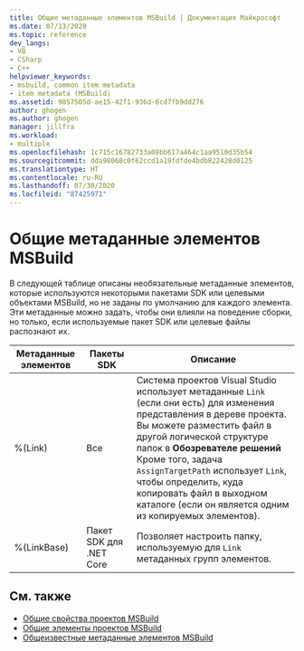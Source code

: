 ```yaml
---
title: Общие метаданные элементов MSBuild | Документация Майкрософт
ms.date: 07/13/2020
ms.topic: reference
dev_langs:
- VB
- CSharp
- C++
helpviewer_keywords:
- msbuild, common item metadata
- item metadata (MSBuild)
ms.assetid: 9857505d-ae15-42f1-936d-6cd7fb9dd276
author: ghogen
ms.author: ghogen
manager: jillfra
ms.workload:
- multiple
ms.openlocfilehash: 1c715c16782733a08bb617a464c1aa9510d35b54
ms.sourcegitcommit: dda98068c0f62ccd1a19fdfde4bdb822428d0125
ms.translationtype: HT
ms.contentlocale: ru-RU
ms.lasthandoff: 07/30/2020
ms.locfileid: "87425971"
---
```

# <a name="common-msbuild-item-metadata"></a>Общие метаданные элементов MSBuild

В следующей таблице описаны необязательные метаданные элементов, которые используются некоторыми пакетами SDK или целевыми объектами MSBuild, но не заданы по умолчанию для каждого элемента. Эти метаданные можно задать, чтобы они влияли на поведение сборки, но только, если используемые пакет SDK или целевые файлы распознают их.

| Метаданные элементов | Пакеты SDK | Описание |
|---------------| ------- | -------------|
|%(Link)| Все |Система проектов Visual Studio использует метаданные `Link` (если они есть) для изменения представления в дереве проекта. Вы можете разместить файл в другой логической структуре папок в **Обозревателе решений**<br />Кроме того, задача `AssignTargetPath` использует `Link`, чтобы определить, куда копировать файл в выходном каталоге (если он является одним из копируемых элементов).|
|%(LinkBase)| Пакет SDK для .NET Core | Позволяет настроить папку, используемую для `Link` метаданных групп элементов. |

## <a name="see-also"></a>См. также

- [Общие свойства проектов MSBuild](../msbuild/common-msbuild-project-properties.md)
- [Общие элементы проектов MSBuild](../msbuild/common-msbuild-project-items.md)
- [Общеизвестные метаданные элементов MSBuild](msbuild-well-known-item-metadata.md)